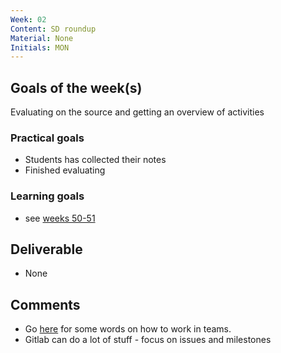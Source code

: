 ```yaml
---
Week: 02
Content: SD roundup
Material: None
Initials: MON
---
```


## Goals of the week(s)
Evaluating on the source and getting an overview of activities

### Practical goals
* Students has collected their notes
* Finished evaluating

### Learning goals
* see [weeks 50-51](https://github.com/EAL-IT-Technology/ITT1-system-design/blob/master/weekly_plans/ww50-51-sequence-diagrams.md)

## Deliverable
* None

## Comments
* Go [here](https://eal-it-technology.github.io/itt-guides/guides/managing_team_work.html) for some words on how to work in teams.
* Gitlab can do a lot of stuff - focus on issues and milestones
